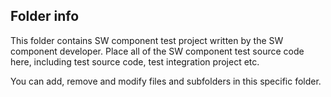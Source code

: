 ## Folder info

This folder contains SW component test project written by the SW component developer.
Place all of the SW component test source code here, including test source code, test integration project etc.

You can add, remove and modify files and subfolders in this specific folder.